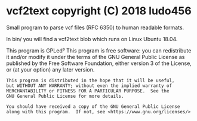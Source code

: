 # vcf2text copyright (C) 2018 ludo456
Small program to parse vcf files (RFC 6350) to human readable formats.

In bin/ you will find a vcf2text blob which runs on Linux Ubuntu 18.04.

This program is GPLed³
    This program is free software: you can redistribute it and/or modify
    it under the terms of the GNU General Public License as published by
    the Free Software Foundation, either version 3 of the License, or
    (at your option) any later version.

    This program is distributed in the hope that it will be useful,
    but WITHOUT ANY WARRANTY; without even the implied warranty of
    MERCHANTABILITY or FITNESS FOR A PARTICULAR PURPOSE.  See the
    GNU General Public License for more details.

    You should have received a copy of the GNU General Public License
    along with this program.  If not, see <https://www.gnu.org/licenses/>
